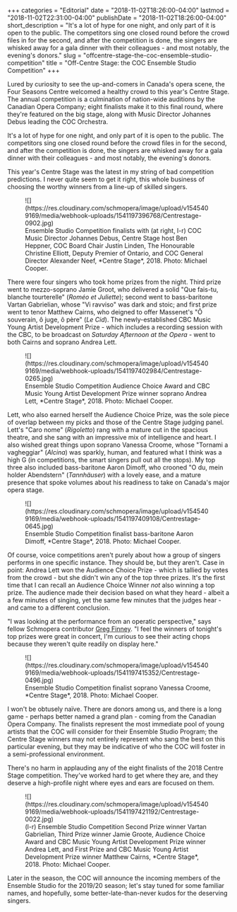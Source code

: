 +++
categories = "Editorial"
date = "2018-11-02T18:26:00-04:00"
lastmod = "2018-11-02T22:31:00-04:00"
publishDate = "2018-11-02T18:26:00-04:00"
short_description = "It&#039;s a lot of hype for one night, and only part of it is open to the public. The competitors sing one closed round before the crowd files in for the second, and after the competition is done, the singers are whisked away for a gala dinner with their colleagues - and most notably, the evening&#039;s donors."
slug = "offcentre-stage-the-coc-ensemble-studio-competition"
title = "Off-Centre Stage: the COC Ensemble Studio Competition"
+++

Lured by curiosity to see the up-and-comers in Canada's opera scene, the Four Seasons Centre welcomed a healthy crowd to this year's Centre Stage. The annual competition is a culmination of nation-wide auditions by the Canadian Opera Company; eight finalists make it to this final round, where they're featured on the big stage, along with Music Director Johannes Debus leading the COC Orchestra.

It's a lot of hype for one night, and only part of it is open to the public. The competitors sing one closed round before the crowd files in for the second, and after the competition is done, the singers are whisked away for a gala dinner with their colleagues - and most notably, the evening's donors.

This year's Centre Stage was the latest in my string of bad competition predictions. I never quite seem to get it right, this whole business of choosing the worthy winners from a line-up of skilled singers.

<figure data-type="image">
![](https://res.cloudinary.com/schmopera/image/upload/v1545409169/media/webhook-uploads/1541197396768/Centrestage-0902.jpg)
<figcaption>Ensemble Studio Competition finalists with (at right, l-r) COC Music Director Johannes Debus, Centre Stage host Ben Heppner, COC Board Chair Justin Linden, The Honourable Christine Elliott, Deputy Premier of Ontario, and COC General Director Alexander Neef, *Centre Stage*, 2018. Photo: Michael Cooper.</figcaption>
</figure>

There were four singers who took home prizes from the night. Third prize went to mezzo-soprano Jamie Groot, who delivered a solid "Que fais-tu, blanche tourterelle" (*Roméo et Juliette*); second went to bass-baritone Vartan Gabrielian, whose "Vi ravviso" was dark and stoic; and first prize went to tenor Matthew Cairns, who deigned to offer Massenet's "Ô souverain, ô juge, ô père" (*Le Cid*). The newly-established CBC Music Young Artist Development Prize - which includes a recording session with the CBC, to be broadcast on *Saturday Afternoon at the Opera* - went to both Cairns and soprano Andrea Lett.

<figure data-type="image">
![](https://res.cloudinary.com/schmopera/image/upload/v1545409169/media/webhook-uploads/1541197402984/Centrestage-0265.jpg)
<figcaption>Ensemble Studio Competition Audience Choice Award and CBC Music Young Artist Development Prize winner soprano Andrea Lett, *Centre Stage*, 2018. Photo: Michael Cooper.</figcaption>
</figure>

Lett, who also earned herself the Audience Choice Prize, was the sole piece of overlap between my picks and those of the Centre Stage judging panel. Lett's "Caro nome" (*Rigoletto*) rang with a mature cut in the spacious theatre, and she sang with an impressive mix of intelligence and heart. I also wished great things upon soprano Vanessa Croome, whose "Tornami a vagheggiar" (*Alcina*) was sparkly, human, and featured what I think was a high G (in competitions, the smart singers pull out all the stops). My top three also included bass-baritone Aaron Dimoff, who crooned "O du, mein holder Abendstern" (*Tannhäuser*) with a lovely ease, and a mature presence that spoke volumes about his readiness to take on Canada's major opera stage.

<figure data-type="image">
![](https://res.cloudinary.com/schmopera/image/upload/v1545409169/media/webhook-uploads/1541197409108/Centrestage-0645.jpg)
<figcaption>Ensemble Studio Competition finalist bass-baritone Aaron Dimoff, *Centre Stage*, 2018. Photo: Michael Cooper.</figcaption>
</figure>

Of course, voice competitions aren't purely about how a group of singers performs in one specific instance. They should be, but they aren't. Case in point: Andrea Lett won the Audience Choice Prize - which is tallied by votes from the crowd - but she didn't win any of the top three prizes. It's the first time that I can recall an Audience Choice Winner *not* also winning a top prize. The audience made their decision based on what they heard - albeit a a few minutes of singing, yet the same few minutes that the judges hear - and came to a different conclusion.

"I was looking at the performance from an operatic perspective," says fellow Schmopera contributor [Greg Finney](/authors/greg/). "I feel the winners of tonight's top prizes were great in concert, I'm curious to see their acting chops because they weren't quite readily on display here."

<figure data-type="image">
![](https://res.cloudinary.com/schmopera/image/upload/v1545409169/media/webhook-uploads/1541197415352/Centrestage-0496.jpg)
<figcaption>Ensemble Studio Competition finalist soprano Vanessa Croome, *Centre Stage*, 2018. Photo: Michael Cooper.</figcaption>
</figure>

I won't be obtusely naïve. There are donors among us, and there is a long game - perhaps better named a grand plan - coming from the Canadian Opera Company. The finalists represent the most immediate pool of young artists that the COC will consider for their Ensemble Studio Program; the Centre Stage winners may not entirely represent who sang the best on this particular evening, but they may be indicative of who the COC will foster in a semi-professional environment.

There's no harm in applauding any of the eight finalists of the 2018 Centre Stage competition. They've worked hard to get where they are, and they deserve a high-profile night where eyes and ears are focused on them.

<figure data-type="image">
![](https://res.cloudinary.com/schmopera/image/upload/v1545409169/media/webhook-uploads/1541197421192/Centrestage-0022.jpg)
<figcaption>(l-r) Ensemble Studio Competition Second Prize winner Vartan Gabrielian, Third Prize winner Jamie Groote, Audience Choice Award and CBC Music Young Artist Development Prize winner Andrea Lett, and First Prize and CBC Music Young Artist Development Prize winner Matthew Cairns, *Centre Stage*, 2018. Photo: Michael Cooper.</figcaption>
</figure>

Later in the season, the COC will announce the incoming members of the Ensemble Studio for the 2019/20 season; let's stay tuned for some familiar names, and hopefully, some better-late-than-never kudos for the deserving singers.


